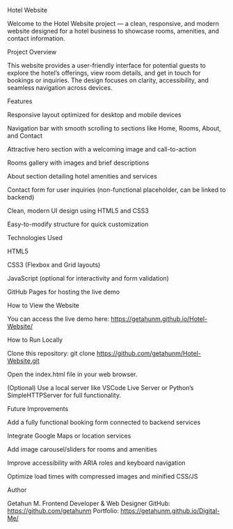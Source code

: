 Hotel Website

Welcome to the Hotel Website project — a clean, responsive, and modern website designed for a hotel business to showcase rooms, amenities, and contact information.

Project Overview

This website provides a user-friendly interface for potential guests to explore the hotel’s offerings, view room details, and get in touch for bookings or inquiries. The design focuses on clarity, accessibility, and seamless navigation across devices.

Features

Responsive layout optimized for desktop and mobile devices

Navigation bar with smooth scrolling to sections like Home, Rooms, About, and Contact

Attractive hero section with a welcoming image and call-to-action

Rooms gallery with images and brief descriptions

About section detailing hotel amenities and services

Contact form for user inquiries (non-functional placeholder, can be linked to backend)

Clean, modern UI design using HTML5 and CSS3

Easy-to-modify structure for quick customization

Technologies Used

HTML5

CSS3 (Flexbox and Grid layouts)

JavaScript (optional for interactivity and form validation)

GitHub Pages for hosting the live demo

How to View the Website

You can access the live demo here:
https://getahunm.github.io/Hotel-Website/

How to Run Locally

Clone this repository:
git clone https://github.com/getahunm/Hotel-Website.git

Open the index.html file in your web browser.

(Optional) Use a local server like VSCode Live Server or Python’s SimpleHTTPServer for full functionality.

Future Improvements

Add a fully functional booking form connected to backend services

Integrate Google Maps or location services

Add image carousel/sliders for rooms and amenities

Improve accessibility with ARIA roles and keyboard navigation

Optimize load times with compressed images and minified CSS/JS

Author

Getahun M.
Frontend Developer & Web Designer
GitHub: https://github.com/getahunm
Portfolio: https://getahunm.github.io/Digital-Me/
